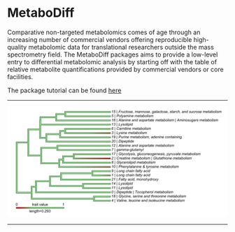 # MetaboDiff 

Comparative non-targeted metabolomics comes of age through an increasing number of commercial vendors offering reproducible high-quality metabolomic data for translational researchers outside the mass spectrometry field. The MetaboDiff packages aims to provide a low-level entry to differential metabolomic analysis by starting off with the table of relative metabolite quantifications provided by commercial vendors or core facilities. 

The package tutorial can be found [here](https://cdn.rawgit.com/andreasmock/MetaboDiff/0f54b0a2/vignettes/MetaboDiff_tutorial.html)

******

![](vignettes/plots/MS_plot.png)

******
